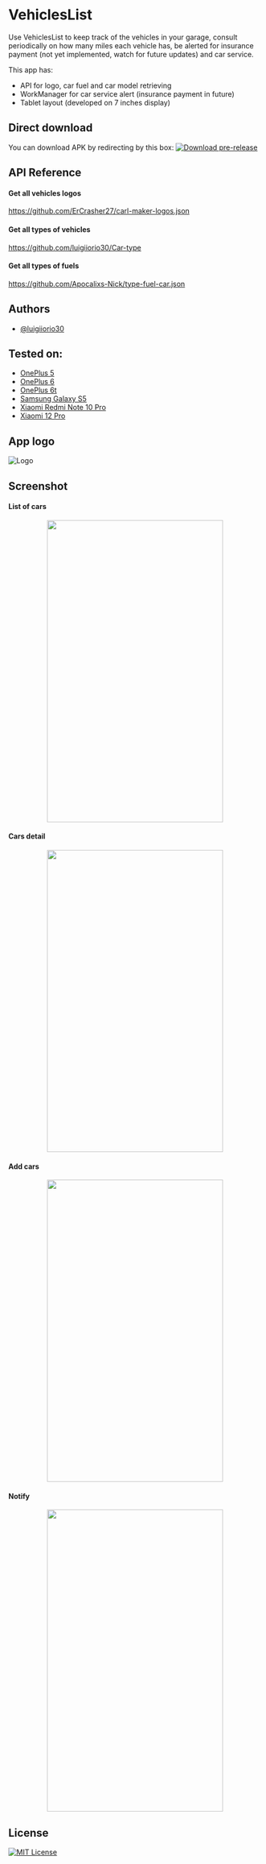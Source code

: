 # VehiclesList

Use VehiclesList to keep track of the vehicles in your garage, consult periodically on how many miles each vehicle has, be alerted for insurance payment (not yet implemented, watch for future updates) and car service.

This app has:
- API for logo, car fuel and car model retrieving
- WorkManager for car service alert (insurance payment in future)
- Tablet layout (developed on 7 inches display)


## Direct download
You can download APK by redirecting by this box: 
[![Download pre-release](https://travis-ci.org/joemccann/dillinger.svg?branch=master)](https://github.com/luigiiorio30/VeichlesList/releases)


## API Reference

#### Get all vehicles logos
https://github.com/ErCrasher27/carl-maker-logos.json
#### Get all types of vehicles
https://github.com/luigiiorio30/Car-type
#### Get all types of fuels
https://github.com/Apocalixs-Nick/type-fuel-car.json


## Authors

- [@luigiiorio30](https://www.github.com/luigiiorio30)


## Tested on:

- [OnePlus 5](https://www.gsmarena.com/oneplus_5-8647.php)
- [OnePlus 6](https://www.gsmarena.com/oneplus_6-9109.php)
- [OnePlus 6t](https://www.gsmarena.com/oneplus_6t-9350.php)
- [Samsung Galaxy S5](https://www.gsmarena.com/samsung_galaxy_s5-6033.php)
- [Xiaomi Redmi Note 10 Pro](https://www.gsmarena.com/xiaomi_redmi_note_10_pro-10662.php)
- [Xiaomi 12 Pro](https://www.gsmarena.com/xiaomi_12_pro-11287.php)


## App logo
![Logo](https://user-images.githubusercontent.com/39243394/207952527-6a33662f-5a2f-44c2-a2b6-bea943c8c73f.png)


## Screenshot 

#### List of cars
<p align="center">
<img width="350" height="600" src="https://user-images.githubusercontent.com/39243394/209165355-79ed7ef5-7515-4f15-b4c0-fc59fec0959d.jpg">


#### Cars detail
<p align="center">
<img width="350" height="600" src="https://user-images.githubusercontent.com/39243394/209165439-f4d8252a-b3e7-49e4-b90f-b3a379d84842.jpg">


#### Add cars
<p align="center">
<img width="350" height="600" src="https://user-images.githubusercontent.com/39243394/209165523-44653e30-0de1-4a5a-a730-781fee3ef18d.jpg">


#### Notify
<p align="center">
<img width="350" height="600" src="https://user-images.githubusercontent.com/39243394/209165585-8dc385fe-af87-4331-9458-487c58be406e.jpg">


## License

[![MIT License](https://img.shields.io/badge/License-MIT-green.svg)](https://choosealicense.com/licenses/mit/)

